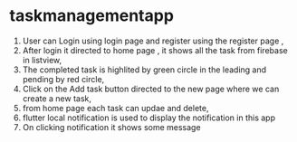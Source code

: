 # taskmanagementapp

1) User can Login using login page and register using the register page ,
2) After login it directed to  home page , it shows all the task from firebase in listview,
3) The completed task is highlited by green circle in the leading and pending by red circle,
4) Click on the Add task button directed to the new page where we can create a new task,
5) from home page each task can updae and delete,
6) flutter local notification is used to display the notification in this app 
7) On clicking notification it shows some message
